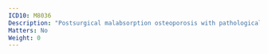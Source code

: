 ```yaml
---
ICD10: M8036
Description: "Postsurgical malabsorption osteoporosis with pathological fracture: Lower leg"
Matters: No
Weight: 0
---
```


